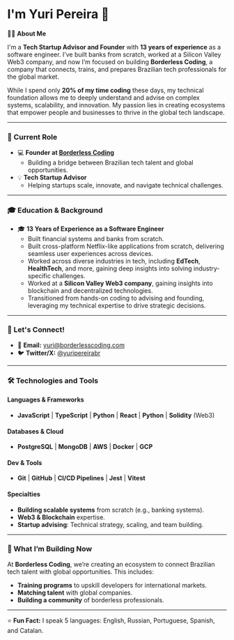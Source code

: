# I'm Yuri Pereira 👋

👨‍💻 **About Me**  

I'm a **Tech Startup Advisor and Founder** with **13 years of experience** as a software engineer. I’ve built banks from scratch, worked at a Silicon Valley Web3 company, and now I’m focused on building **Borderless Coding**, a company that connects, trains, and prepares Brazilian tech professionals for the global market.  

While I spend only **20% of my time coding** these days, my technical foundation allows me to deeply understand and advise on complex systems, scalability, and innovation. My passion lies in creating ecosystems that empower people and businesses to thrive in the global tech landscape.  

---

### **📌 Current Role**  
- 💻 **Founder at [Borderless Coding](https://github.com/ProgramadoresSemPatria)**  
  - Building a bridge between Brazilian tech talent and global opportunities.  
- 💡 **Tech Startup Advisor**  
  - Helping startups scale, innovate, and navigate technical challenges.  

---

### **🎓 Education & Background**  
- 🎓 **13 Years of Experience as a Software Engineer**  
  - Built financial systems and banks from scratch.
  - Built cross-platform Netflix-like applications from scratch, delivering seamless user experiences across devices.  
  - Worked across diverse industries in tech, including **EdTech**, **HealthTech**, and more, gaining deep insights into solving industry-specific challenges.  
  - Worked at a **Silicon Valley Web3 company**, gaining insights into blockchain and decentralized technologies.  
  - Transitioned from hands-on coding to advising and founding, leveraging my technical expertise to drive strategic decisions.  

---

### **📩 Let's Connect!**    
- 📧 **Email:** [yuri@borderlesscoding.com](mailto:yuri@borderlesscoding.com)  
- 🐦 **Twitter/X:** [@yuripereirabr](http://twitter.com/yuripereirabr)  

---

### **🛠️ Technologies and Tools**  

#### **Languages & Frameworks**  
- **JavaScript** | **TypeScript** | **Python** | **React** | **Python** | **Solidity** (Web3)  

#### **Databases & Cloud**  
- **PostgreSQL** | **MongoDB** | **AWS** | **Docker** | **GCP**  

#### **Dev & Tools**  
- **Git** | **GitHub** | **CI/CD Pipelines** | **Jest** | **Vitest**  

#### **Specialties**  
- **Building scalable systems** from scratch (e.g., banking systems).  
- **Web3 & Blockchain** expertise.  
- **Startup advising**: Technical strategy, scaling, and team building.  

---

### **🚀 What I’m Building Now**  
At **Borderless Coding**, we’re creating an ecosystem to connect Brazilian tech talent with global opportunities. This includes:  
- **Training programs** to upskill developers for international markets.  
- **Matching talent** with global companies.  
- **Building a community** of borderless professionals.  

---

⭐️ **Fun Fact:** I speak 5 languages: English, Russian, Portuguese, Spanish, and Catalan. 
